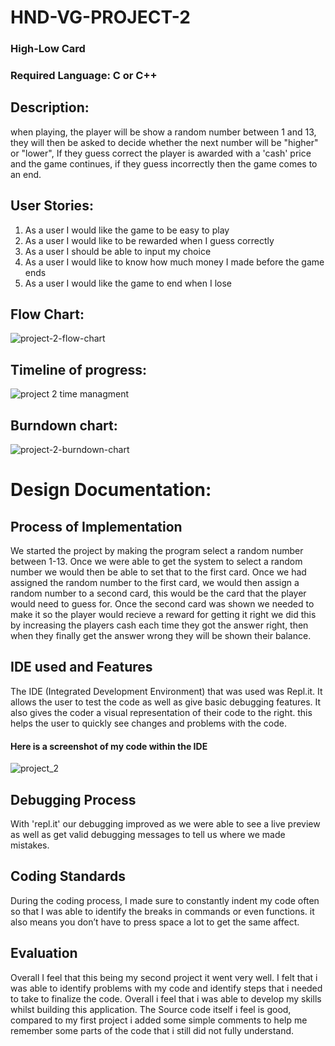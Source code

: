 # HND-VG-PROJECT-2
### High-Low Card
### Required Language: C or C++
## Description:

when playing, the player will be show a random number between 1 and 13, they will then be asked to decide whether the next number will be "higher" or "lower", If they guess correct the player is awarded with a 'cash' price and the game continues, if they guess incorrectly then the game comes to an end.

## User Stories:

1. As a user I would like the game to be easy to play
2. As a user I would like to be rewarded when I guess correctly
3. As a user I should be able to input my choice
4. As a user I would like to know how much money I made before the game ends
5. As a user I would like the game to end when I lose

## Flow Chart:
![project-2-flow-chart](https://user-images.githubusercontent.com/31927590/32720008-2bdd9a78-c85a-11e7-96b3-f0a77c2df878.jpg)


## Timeline of progress:
![project 2 time managment](https://user-images.githubusercontent.com/31927590/32722778-e82de18a-c862-11e7-9b85-9454fa847903.PNG)

## Burndown chart:
![project-2-burndown-chart](https://user-images.githubusercontent.com/31927590/32723654-319714ce-c866-11e7-80b9-e2cf9507ff6e.PNG)
# Design Documentation:
## Process of Implementation
We started the project by making the program select a random number between 1-13. Once we were able to get the system to select a random number we would then be able to set that to the first card. Once we had assigned the random number to the first card, we would then assign a random number to a second card, this would be the card that the player would need to guess for. Once the second card was shown we needed to make it so the player would recieve a reward for getting it right we did this by increasing the players cash each time they got the answer right, then when they finally get the answer wrong they will be shown their balance.
## IDE used and Features
The IDE (Integrated Development Environment) that was used was Repl.it. It allows the user to test the code as well as give basic debugging features. It also gives the coder a visual representation of their code to the right. this helps the user to quickly see changes and problems with the code.
#### Here is a screenshot of my code within the IDE
![project_2](https://user-images.githubusercontent.com/31927590/35566064-f46c3252-05b7-11e8-9b37-28b2fc95d985.png)
## Debugging Process
With 'repl.it' our debugging improved as we were able to see a live preview as well as get valid debugging messages to tell us where we made mistakes.
## Coding Standards
During the coding process, I made sure to constantly indent my code often so that I was able to identify the breaks in commands or even functions. it also means you don’t have to press space a lot to get the same affect.
## Evaluation
Overall I feel that this being my second project it went very well. I felt that i was able to identify problems with my code and identify steps that i needed to take to finalize the code. Overall i feel that i was able to develop my skills whilst building this application. The Source code itself i feel is good, compared to my first project i added some simple comments to help me remember some parts of the code that i still did not fully understand. 
